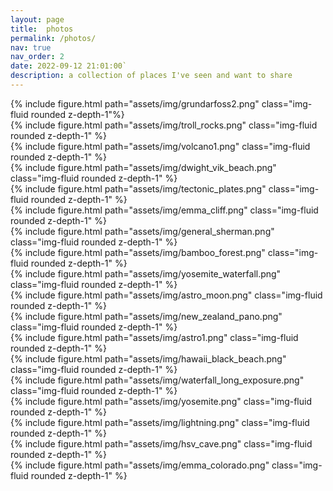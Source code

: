 ```yaml
---
layout: page
title:  photos
permalink: /photos/
nav: true
nav_order: 2
date: 2022-09-12 21:01:00`
description: a collection of places I've seen and want to share
---
```



<div class="row mt-3">
    <div class="col-md mt-3 mt-md-0">
        {% include figure.html path="assets/img/grundarfoss2.png" class="img-fluid rounded z-depth-1"%}
    </div>
    <div class="col-md mt-3 mt-md-0">
        {% include figure.html path="assets/img/troll_rocks.png" class="img-fluid rounded z-depth-1" %}
    </div>
    <div class="col-md mt-3 mt-md-0">
        {% include figure.html path="assets/img/volcano1.png" class="img-fluid rounded z-depth-1" %}
    </div>
</div>

<div class="row mt-3">
    <div class="col-md mt-3 mt-md-0">
        {% include figure.html path="assets/img/dwight_vik_beach.png" class="img-fluid rounded z-depth-1" %}
    </div>
    <div class="col-md mt-3 mt-md-0">
        {% include figure.html path="assets/img/tectonic_plates.png" class="img-fluid rounded z-depth-1" %}
    </div>
    <div class="col-md mt-3 mt-md-0">
        {% include figure.html path="assets/img/emma_cliff.png" class="img-fluid rounded z-depth-1" %}
    </div>
</div>

<div class="row mt-3">
    <div class="col-md mt-3 mt-md-0">
        {% include figure.html path="assets/img/general_sherman.png" class="img-fluid rounded z-depth-1" %}
    </div>
    <div class="col-md mt-3 mt-md-0">
        {% include figure.html path="assets/img/bamboo_forest.png" class="img-fluid rounded z-depth-1" %}
    </div>
    <div class="col-md mt-3 mt-md-0">
        {% include figure.html path="assets/img/yosemite_waterfall.png" class="img-fluid rounded z-depth-1" %}
    </div>
</div>

<div class="row mt-3">
    <div class="col-md mt-3 mt-md-0">
        {% include figure.html path="assets/img/astro_moon.png" class="img-fluid rounded z-depth-1" %}
    </div>
    <div class="col-md mt-3 mt-md-0">
        {% include figure.html path="assets/img/new_zealand_pano.png" class="img-fluid rounded z-depth-1" %}
    </div>
    <div class="col-md mt-3 mt-md-0">
        {% include figure.html path="assets/img/astro1.png" class="img-fluid rounded z-depth-1" %}
    </div>
</div>

<div class="row mt-3">
    <div class="col-md mt-3 mt-md-0">
        {% include figure.html path="assets/img/hawaii_black_beach.png" class="img-fluid rounded z-depth-1" %}
    </div>
    <div class="col-md mt-3 mt-md-0">
        {% include figure.html path="assets/img/waterfall_long_exposure.png" class="img-fluid rounded z-depth-1" %}
    </div>
    <div class="col-md mt-3 mt-md-0">
        {% include figure.html path="assets/img/yosemite.png" class="img-fluid rounded z-depth-1" %}
    </div>
</div>

<div class="row mt-3">
    <div class="col-md mt-3 mt-md-0">
        {% include figure.html path="assets/img/lightning.png" class="img-fluid rounded z-depth-1" %}
    </div>
    <div class="col-md mt-3 mt-md-0">
        {% include figure.html path="assets/img/hsv_cave.png" class="img-fluid rounded z-depth-1" %}
    </div>
    <div class="col-md mt-3 mt-md-0">
        {% include figure.html path="assets/img/emma_colorado.png" class="img-fluid rounded z-depth-1" %}
    </div>
</div>